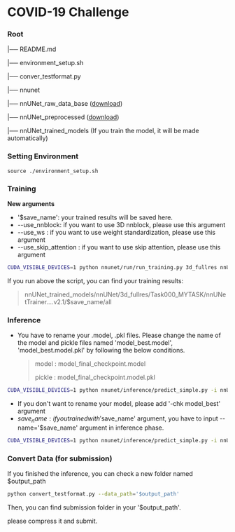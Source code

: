
# COVID-19 Challenge

### Root

|── README.md

|── environment_setup.sh

|── conver_testformat.py

|── nnunet

|── nnUNet_raw_data_base ([download](https://drive.google.com/drive/folders/194hHX5cOFoPi0VvIKNMoAIqHppG1YwWI?usp=sharing))

|── nnUNet_preprocessed ([download](https://drive.google.com/drive/folders/1bcpLwVSd_QFEm_GLR0a2RddIqa4RIC-M?usp=sharing))

|── nnUNet_trained_models (If you train the model, it will be made automatically)



### Setting Environment

```
source ./environment_setup.sh
```



### Training

**New arguments**

* '$save_name': your trained results will be saved here.
* --use_nnblock: if you want to use 3D nnblock, please use this argument
* --use_ws : if you want to use weight standardization, please use this argument
* --use_skip_attention : if you want to use skip attention, please use this argument



```bash
CUDA_VISIBLE_DEVICES=1 python nnunet/run/run_training.py 3d_fullres nnUNetTrainerV2 Task000_MYTASK all '$save_name' --use_nnblock --use_ws
```

If you run above the script, you can find your training results:

> nnUNet_trained_models/nnUNet/3d_fullres/Task000_MYTASK/nnUNetTrainer....v2.1/$save_name/all



### Inference

* You have to rename your .model, .pkl files. Please change the name of the model and pickle files named 'model_best.model', 'model_best.model.pkl' by following the below conditions.

  > model : model_final_checkpoint.model
  >
  > pickle : model_final_checkpoint.model.pkl

```bash
CUDA_VISIBLE_DEVICES=1 python nnunet/inference/predict_simple.py -i nnUNet_raw_data_base/nnUNet_raw_data/Task000_MYTASK/imagesTs -o '$output_path' -t Task000_MYTASK -m 3d_fullres -f all
```



* If you don't want to rename your model, please add '-chk model_best' argument
* $save_name : if you trained with '$save_name' argument, you have to input --name='$save_name' argument in inference phase.

```bash
CUDA_VISIBLE_DEVICES=1 python nnunet/inference/predict_simple.py -i nnUNet_raw_data_base/nnUNet_raw_data/Task000_MYTASK/imagesTs -o '$output_path' -t Task000_MYTASK -m 3d_fullres -f all -chk model_best --name='$save_name'
```



### Convert Data (for submission)

If you finished the inference, you can check a new folder named $output_path

```bash
python convert_testformat.py --data_path='$output_path'
```



Then, you can find submission folder in your '$output_path'.

please compress it and submit.
